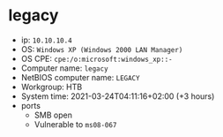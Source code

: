 # legacy

- ip: `10.10.10.4`
- OS: `Windows XP (Windows 2000 LAN Manager)`
- OS CPE: `cpe:/o:microsoft:windows_xp::-`
- Computer name: `legacy`
- NetBIOS computer name: `LEGACY`
- Workgroup: HTB
- System time: 2021-03-24T04:11:16+02:00 (+3 hours)
- ports
  - SMB open
  - Vulnerable to `ms08-067`
